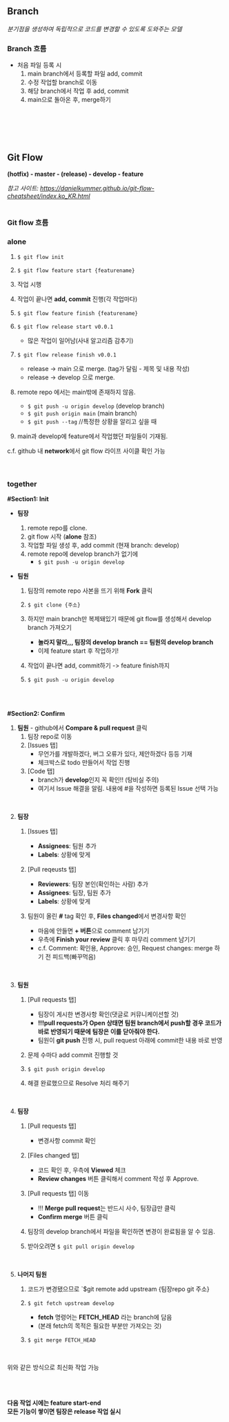 ## Branch
*분기점을 생성하여 독립적으로 코드를 변경할 수 있도록 도와주는 모델*
<br>
### Branch 흐름
- 처음 파일 등록 시
    1. main branch에서 등록할 파일 add, commit
    2. 수정 작업할 branch로 이동
    3. 해당 branch에서 작업 후 add, commit
    4. main으로 돌아온 후, merge하기

<br>
<br>
<br>
<br>

## Git Flow

**(hotfix) - master - (release) - develop - feature**
<br>

*참고 사이트: https://danielkummer.github.io/git-flow-cheatsheet/index.ko_KR.html*
<br>
<br>

### Git flow 흐름

###  alone
1. `$ git flow init`
2. `$ git flow feature start {featurename}`
3. 작업 시행
4. 작업이 끝나면 **add, commit** 진행(각 작업마다)
5. `$ git flow feature finish {featurename}`
6. `$ git flow release start v0.0.1`
    - 많은 작업이 일어남(사내 알고리즘 감추기)

7. `$ git flow release finish v0.0.1`
    - release -> main 으로 merge. (tag가 달림 - 제목 및 내용 작성)
    - release -> develop 으로 merge.

8. remote repo 에서는 main밖에 존재하지 않음.
    - `$ git push -u origin develop` (develop branch)
    - `$ git push origin main` (main branch)
    - `$ git push --tag` //특정한 상황을 알리고 싶을 때

9. main과 develop에 feature에서 작업했던 파일들이 기재됨.

c.f. github 내 **network**에서 git flow 라이프 사이클 확인 가능
<br>
<br>
<br>

### together

**#Section1: Init**
<br>

- **팀장** 
    1. remote repo를 clone.
    2. git flow 시작 (**alone** 참조)
    3. 작업할 파일 생성 후, add commit (현재 branch: develop)
    4. remote repo에 develop branch가 없기에
         - `$ git push -u origin develop`

- **팀원**
    1. 팀장의 remote repo 사본을 뜨기 위해 **Fork** 클릭
    2. `$ git clone {주소}`
    3. 하지만 main branch만 복제돼있기 때문에 git flow를 생성해서 develop branch 가져오기
         - **놀라지 말라,,, 팀장의 develop branch == 팀원의 develop branch**
         - 이제 feature start 후 작업하기!

    4. 작업이 끝나면 add, commit하기 -> feature finish까지
    5. `$ git push -u origin develop` 

<br>
<br>

**#Section2: Confirm**
<br>

1. **팀원** - github에서 **Compare & pull request** 클릭
    1. 팀장 repo로 이동
    2. [Issues 탭]
         - 무언가를 개발하겠다, 버그 오류가 있다, 제안하겠다 등등 기재
         - 체크박스로 todo 만들어서 작업 진행
    3. [Code 탭]
         - branch가 **develop**인지 꼭 확인!! (탕비실 주의)
         - 여기서 Issue 해결을 알림. 내용에 #을 작성하면 등록된 Issue 선택 가능
<br>

2. **팀장**
    1. [Issues 탭]
         - **Assignees**: 팀원 추가
         - **Labels**: 상황에 맞게

    2. [Pull reqeusts 탭]
         - **Reviewers**: 팀장 본인(확인하는 사람) 추가
         - **Assignees**: 팀장, 팀원 추가
         - **Labels**: 상황에 맞게

    3. 팀원이 올린 **#** tag 확인 후, **Files changed**에서 변경사항 확인
         - 마음에 안들면 **+ 버튼**으로 comment 남기기
         - 우측에 **Finish your review** 클릭 후 마무리 comment 남기기 
         - c.f. Comment: 확인용, Approve: 승인, Request changes: merge 하기 전 피드백(빠꾸먹음)
<br>

3. **팀원**
    1. [Pull requests 탭]
         - 팀장이 게시한 변경사항 확인(댓글로 커뮤니케이션할 것)
         - **!!!pull requests가 Open 상태면 팀원 branch에서 push할 경우 코드가 바로 반영되기 때문에 팀장은 이를 닫아줘야 한다.**
         - 팀원이 **git push** 진행 시, pull request 아래에 commit한 내용 바로 반영

    2. 문제 수마다 add commit 진행할 것
    3. `$ git push origin develop`
    4. 해결 완료했으므로 Resolve 처리 해주기
<br>

4. **팀장**
    1. [Pull requests 탭]
         - 변경사항 commit 확인
    2. [Files changed 탭]
         - 코드 확인 후, 우측에 **Viewed** 체크
         - **Review changes** 버튼 클릭해서 comment 작성 후 Approve.
    3. [Pull requests 탭] 이동
         - !!! **Merge pull request**는 반드시 사수, 팀장급만 클릭
         - **Confirm merge** 버튼 클릭

    4. 팀장의 develop branch에서 파일을 확인하면 변경이 완료됨을 알 수 있음.
    5. 받아오려면 `$ git pull origin develop`
<br>

5. **나머지 팀원**
    1. 코드가 변경됐으므로 `$git remote add upstream {팀장repo git 주소}
    2. `$ git fetch upstream develop`
         - **fetch** 명령어는 **FETCH_HEAD** 라는 branch에 담음
         - (본래 fetch의 목적은 필요한 부분만 가져오는 것)

    3. `$ git merge FETCH_HEAD`
<br>
  
위와 같은 방식으로 최신화 작업 가능

<br>
<br>

**다음 작업 시에는 feature start-end** <br>
**모든 기능이 쌓이면 팀장은 release 작업 실시**
